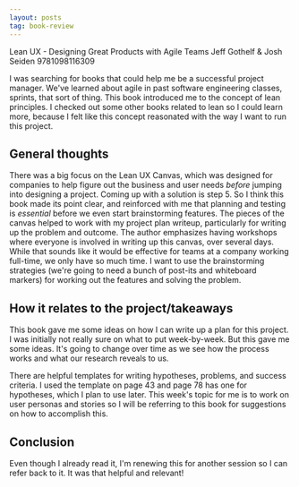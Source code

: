 ```yaml
---
layout: posts
tag: book-review
---
```


Lean UX - Designing Great Products with Agile Teams
Jeff Gothelf & Josh Seiden
9781098116309

I was searching for books that could help me be a successful project manager. We've learned about agile in past software engineering classes, sprints, that sort of thing. This book introduced me to the concept of lean principles. I checked out some other books related to lean so I could learn more, because I felt like this concept reasonated with the way I want to run this project.

## General thoughts
There was a big focus on the Lean UX Canvas, which was designed for companies to help figure out the business and user needs *before* jumping into designing a project. Coming up with a solution is step 5. So I think this book made its point clear, and reinforced with me that planning and testing is *essential* before we even start brainstorming features. The pieces of the canvas helped to work with my project plan writeup, particularly for writing up the problem and outcome. The author emphasizes having workshops where everyone is involved in writing up this canvas, over several days. While that sounds like it would be effective for teams at a company working full-time, we only have so much time. I want to use the brainstorming strategies (we're going to need a bunch of post-its and whiteboard markers) for working out the features and solving the problem.

## How it relates to the project/takeaways
This book gave me some ideas on how I can write up a plan for this project. I was initially not really sure on what to put week-by-week. But this gave me some ideas. It's going to change over time as we see how the process works and what our research reveals to us. 

There are helpful templates for writing hypotheses, problems, and success criteria. I used the template on page 43 and page 78 has one for hypotheses, which I plan to use later. This week's topic for me is to work on user personas and stories so I will be referring to this book for suggestions on how to accomplish this.

## Conclusion
Even though I already read it, I'm renewing this for another session so I can refer back to it. It was that helpful and relevant!